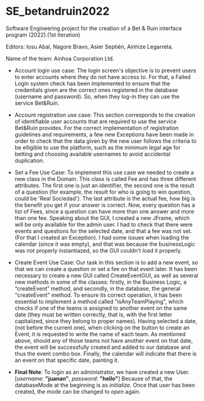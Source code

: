 # SE_betandruin2022
 Software Engineering project for the creation of a Bet &amp; Ruin interface program (2022).(1st Iteration)

 Editors: Iosu Abal, Nagore Bravo, Asier Septién, Ainhize Legarreta.
 
 Name of the team: Ainhoa Corporation Ltd.
 
 
 + Account login use case:
 The login screen's objective is to prevent users to enter accounts where they do not have access to. For that, a Failed Login system check has been implemented to
 ensure that the credentials given are the correct ones registered in the database (username and password). So, when they log-in they can use the service Bet&Ruin.
 
 
 
 + Account registration use case:
 This section corresponds to the creation of identifiable user accounts that are required to use the service Bet&Ruin provides. For the correct implementation of registration
 guidelines and requirements, a few new Exceptions have been made in order to check that the data given by the new user follows the criteria to be elligible to use the platform,
 such as the minimum legal age for betting and choosing available usernames to avoid accidental duplication.
 
 
 + Set a Fee Use Case:
 To implement this use case we needed to create a new class in the Domain. This class is called Fee and has three different attributes.
 The first one is just an identifier, the second one is the result of a question (for example, the result for who is going to win question, could 
 be 'Real Sociedad'). The last attribute is the actual fee, how big is the benefit you get if your answer is correct.
 Now, every question has a list of Fees, since a question can have more than one answer and more than one fee.
 Speaking about the GUI, I created a new JFrame, which will be only available for the admin user. I had to check that there were events and questions for the selected date, 
 and that a fee was not set.(For that I created an Exception). I had some issues when loading the calendar (since it was empty), and that was because
 the businessLogic was not properly instantiazed, so the GUI couldn't load it properly.
 
 
 
 + Create Event Use Case: 
Our task in this section is to add a new event, so that we can create a question or set a fee on that event later. It has been necessary to create a new GUI called CreateEventGUI, as well as several new methods in some of the classes: firstly, in the Business Logic, a “createEvent” method, and secondly, in the database, the general "createEvent" method. To ensure its correct operation, it has been essential to implement a method called "isAnyTeamPlaying", which checks if one of the teams is assigned to another event on the same date (they must be written correctly, that is, with the first letter capitalized, since they belong to proper names). Having selected a date, (not before the current one), when clicking on the button to create an Event, it is requested to write the name of each team. As mentioned above, should any of those teams not have another event on that date, the event will be successfully created and added to our database and thus the event combo box. Finally, the calendar will indicate that there is an event on that specific date, painting it.




+ **Final Note**:
To login as an administrator, we have created a new User.[*username*: **"juanan"**, *password*: **"hello"**]
	Because of that, the databaseMode at the beginning is as *initialize*. Once that user has been created, the mode can be changed to *open* again.
 